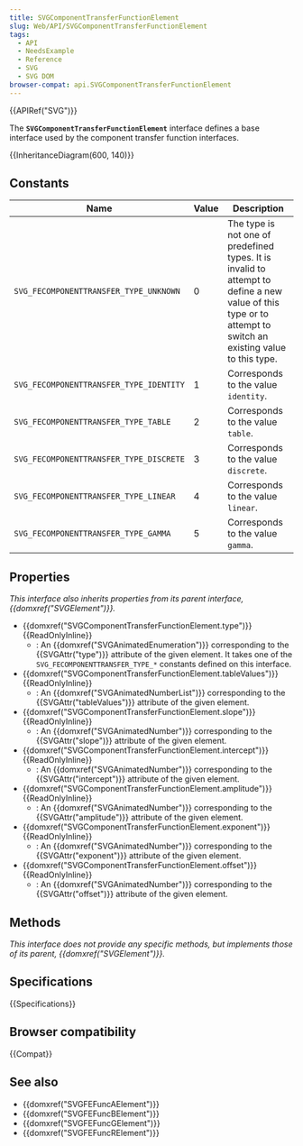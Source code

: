 ```yaml
---
title: SVGComponentTransferFunctionElement
slug: Web/API/SVGComponentTransferFunctionElement
tags:
  - API
  - NeedsExample
  - Reference
  - SVG
  - SVG DOM
browser-compat: api.SVGComponentTransferFunctionElement
---
```

{{APIRef("SVG")}}

The **`SVGComponentTransferFunctionElement`** interface defines a base interface used by the component transfer function interfaces.

{{InheritanceDiagram(600, 140)}}

## Constants

| Name                                    | Value | Description                                                                                                                                                  |
| --------------------------------------- | ----- | ------------------------------------------------------------------------------------------------------------------------------------------------------------ |
| `SVG_FECOMPONENTTRANSFER_TYPE_UNKNOWN`  | 0     | The type is not one of predefined types. It is invalid to attempt to define a new value of this type or to attempt to switch an existing value to this type. |
| `SVG_FECOMPONENTTRANSFER_TYPE_IDENTITY` | 1     | Corresponds to the value `identity`.                                                                                                                         |
| `SVG_FECOMPONENTTRANSFER_TYPE_TABLE`    | 2     | Corresponds to the value `table`.                                                                                                                            |
| `SVG_FECOMPONENTTRANSFER_TYPE_DISCRETE` | 3     | Corresponds to the value `discrete`.                                                                                                                         |
| `SVG_FECOMPONENTTRANSFER_TYPE_LINEAR`   | 4     | Corresponds to the value `linear`.                                                                                                                           |
| `SVG_FECOMPONENTTRANSFER_TYPE_GAMMA`    | 5     | Corresponds to the value `gamma`.                                                                                                                            |

## Properties

_This interface also inherits properties from its parent interface, {{domxref("SVGElement")}}._

- {{domxref("SVGComponentTransferFunctionElement.type")}} {{ReadOnlyInline}}
  - : An {{domxref("SVGAnimatedEnumeration")}} corresponding to the {{SVGAttr("type")}} attribute of the given element. It takes one of the `SVG_FECOMPONENTTRANSFER_TYPE_*` constants defined on this interface.
- {{domxref("SVGComponentTransferFunctionElement.tableValues")}} {{ReadOnlyInline}}
  - : An {{domxref("SVGAnimatedNumberList")}} corresponding to the {{SVGAttr("tableValues")}} attribute of the given element.
- {{domxref("SVGComponentTransferFunctionElement.slope")}} {{ReadOnlyInline}}
  - : An {{domxref("SVGAnimatedNumber")}} corresponding to the {{SVGAttr("slope")}} attribute of the given element.
- {{domxref("SVGComponentTransferFunctionElement.intercept")}} {{ReadOnlyInline}}
  - : An {{domxref("SVGAnimatedNumber")}} corresponding to the {{SVGAttr("intercept")}} attribute of the given element.
- {{domxref("SVGComponentTransferFunctionElement.amplitude")}} {{ReadOnlyInline}}
  - : An {{domxref("SVGAnimatedNumber")}} corresponding to the {{SVGAttr("amplitude")}} attribute of the given element.
- {{domxref("SVGComponentTransferFunctionElement.exponent")}} {{ReadOnlyInline}}
  - : An {{domxref("SVGAnimatedNumber")}} corresponding to the {{SVGAttr("exponent")}} attribute of the given element.
- {{domxref("SVGComponentTransferFunctionElement.offset")}} {{ReadOnlyInline}}
  - : An {{domxref("SVGAnimatedNumber")}} corresponding to the {{SVGAttr("offset")}} attribute of the given element.

## Methods

_This interface does not provide any specific methods, but implements those of its parent, {{domxref("SVGElement")}}._

## Specifications

{{Specifications}}

## Browser compatibility

{{Compat}}

## See also

- {{domxref("SVGFEFuncAElement")}}
- {{domxref("SVGFEFuncBElement")}}
- {{domxref("SVGFEFuncGElement")}}
- {{domxref("SVGFEFuncRElement")}}
